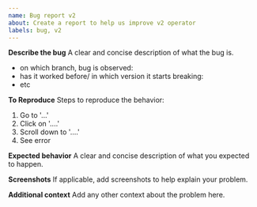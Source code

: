```yaml
---
name: Bug report v2
about: Create a report to help us improve v2 operator
labels: bug, v2
---
```


**Describe the bug**
A clear and concise description of what the bug is.
- on which branch, bug is observed:
- has it worked before/ in which version it starts breaking:
- etc

**To Reproduce**
Steps to reproduce the behavior:
1. Go to '...'
2. Click on '....'
3. Scroll down to '....'
4. See error

**Expected behavior**
A clear and concise description of what you expected to happen.

**Screenshots**
If applicable, add screenshots to help explain your problem.

**Additional context**
Add any other context about the problem here.
